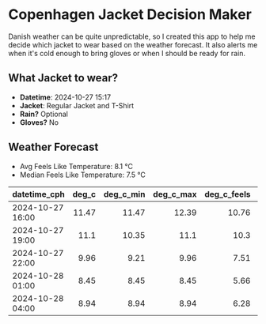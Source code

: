 
# Copenhagen Jacket Decision Maker

Danish weather can be quite unpredictable, so I created this app to help me decide which jacket to wear based on the weather forecast. 
It also alerts me when it's cold enough to bring gloves or when I should be ready for rain.

## What Jacket to wear?

- **Datetime**: 2024-10-27 15:17
- **Jacket**: Regular Jacket and T-Shirt
- **Rain?** Optional
- **Gloves?** No

## Weather Forecast
- Avg Feels Like Temperature: 8.1 °C
- Median Feels Like Temperature: 7.5 °C

| datetime_cph     |   deg_c |   deg_c_min |   deg_c_max |   deg_c_feels | weather   | wind   | rain   |
|:-----------------|--------:|------------:|------------:|--------------:|:----------|:-------|:-------|
| 2024-10-27 16:00 |   11.47 |       11.47 |       12.39 |         10.76 | Rain      | High   | Low    |
| 2024-10-27 19:00 |   11.1  |       10.35 |       11.1  |         10.3  | Clouds    | High   | None   |
| 2024-10-27 22:00 |    9.96 |        9.21 |        9.96 |          7.51 | Clouds    | Medium | None   |
| 2024-10-28 01:00 |    8.45 |        8.45 |        8.45 |          5.66 | Clouds    | Low    | None   |
| 2024-10-28 04:00 |    8.94 |        8.94 |        8.94 |          6.28 | Clouds    | Low    | None   |
        